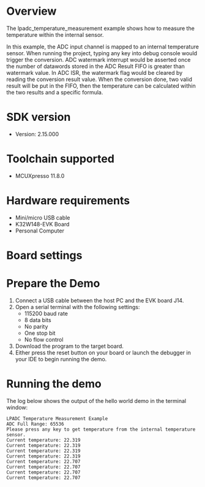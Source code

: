 Overview
========

The lpadc_temperature_measurement example shows how to measure the temperature within the internal sensor.

In this example, the ADC input channel is mapped to an internal temperature sensor. When running the project, typing
any key into debug console would trigger the conversion. ADC watermark interrupt would be asserted once the number of
datawords stored in the ADC Result FIFO is greater than watermark value. In ADC ISR, the watermark flag would be
cleared by reading the conversion result value. When the conversion done, two valid result will be put in the FIFO,
then the temperature can be calculated within the two results and a specific formula. 

SDK version
===========
- Version: 2.15.000

Toolchain supported
===================
- MCUXpresso  11.8.0

Hardware requirements
=====================
- Mini/micro USB cable
- K32W148-EVK Board
- Personal Computer

Board settings
==============

Prepare the Demo
================
1.  Connect a USB cable between the host PC and the EVK board J14.
2.  Open a serial terminal with the following settings:
    - 115200 baud rate
    - 8 data bits
    - No parity
    - One stop bit
    - No flow control
3.  Download the program to the target board.
4.  Either press the reset button on your board or launch the debugger in your IDE to begin running the demo.

Running the demo
================
The log below shows the output of the hello world demo in the terminal window:
~~~~~~~~~~~~~~~~~~~~~~~~~~~~~~~~~~~
LPADC Temperature Measurement Example
ADC Full Range: 65536
Please press any key to get temperature from the internal temperature sensor.
Current temperature: 22.319
Current temperature: 22.319
Current temperature: 22.319
Current temperature: 22.319
Current temperature: 22.707
Current temperature: 22.707
Current temperature: 22.707
Current temperature: 22.707
~~~~~~~~~~~~~~~~~~~~~~~~~~~~~~~~~~~
